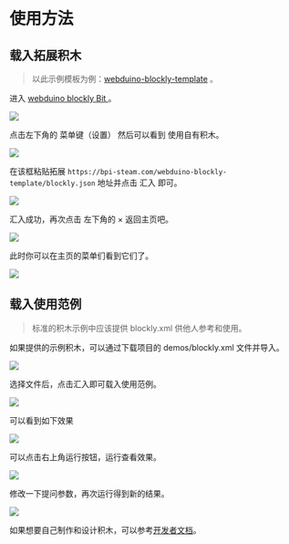 # 使用方法

## 载入拓展积木

> 以此示例模板为例：[webduino-blockly-template](https://bpi-steam.com/webduino-blockly-template/) 。

进入 [ webduino blockly Bit ](https://bit.webduino.com.cn/blockly/?lang=zh-hans)。

![](basic/0.png)

点击左下角的 菜单键（设置） 然后可以看到 使用自有积木。

![](basic/1.png)

在该框粘贴拓展 `https://bpi-steam.com/webduino-blockly-template/blockly.json` 地址并点击 汇入 即可。

![](basic/2.png)

汇入成功，再次点击 左下角的 × 返回主页吧。

![](basic/3.png)

此时你可以在主页的菜单们看到它们了。

![](basic/4.png)

## 载入使用范例

> 标准的积木示例中应该提供 blockly.xml 供他人参考和使用。

如果提供的示例积木，可以通过下载项目的 demos/blockly.xml 文件并导入。

![](basic/5.png)

选择文件后，点击汇入即可载入使用范例。

![](basic/6.png)

可以看到如下效果

![](basic/7.png)

可以点击右上角运行按钮，运行查看效果。

![](basic/8.png)

修改一下提问参数，再次运行得到新的结果。

![](basic/9.png)

如果想要自己制作和设计积木，可以参考[开发者文档](http://dev.bpi-steam.com)。
